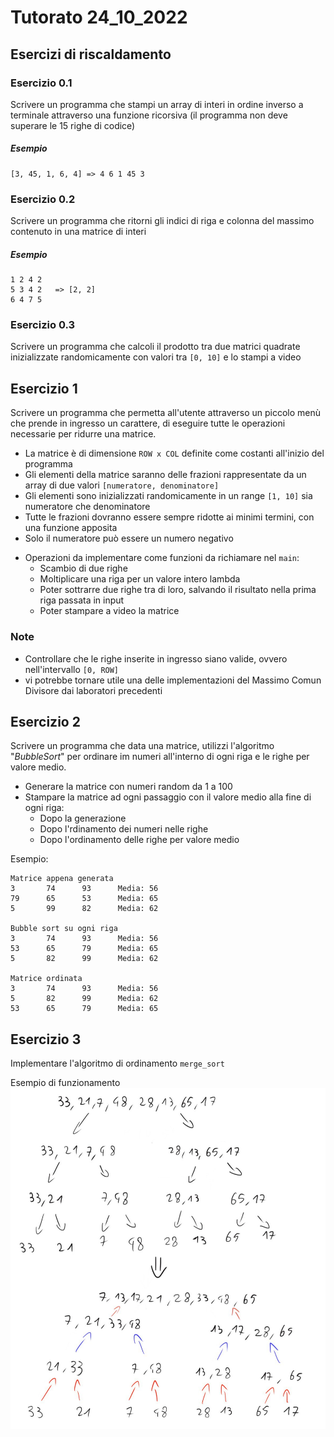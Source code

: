 # Tutorato  24_10_2022

## Esercizi di riscaldamento

### Esercizio 0.1
Scrivere un programma che stampi un array di interi in ordine inverso a terminale attraverso una funzione ricorsiva (il programma non deve superare le 15 righe di codice)

##### Esempio
```
[3, 45, 1, 6, 4] => 4 6 1 45 3
```

### Esercizio 0.2
Scrivere un programma che ritorni gli indici di riga e colonna del massimo contenuto in una matrice di interi

##### Esempio
```
1 2 4 2
5 3 4 2   => [2, 2]
6 4 7 5
```

### Esercizio 0.3
Scrivere un programma che calcoli il prodotto tra due matrici quadrate inizializzate randomicamente con valori tra `[0, 10]` e lo stampi a video


## Esercizio 1

Scrivere un programma che permetta all'utente attraverso un piccolo menù che prende in ingresso un carattere, di eseguire tutte le operazioni necessarie per ridurre una matrice.

* La matrice è di dimensione `ROW x COL` definite come costanti all'inizio del programma
* Gli elementi della matrice saranno delle frazioni rappresentate da un array di due valori `[numeratore, denominatore]`
* Gli elementi sono inizializzati randomicamente in un range `[1, 10]` sia numeratore che denominatore
* Tutte le frazioni dovranno essere sempre ridotte ai minimi termini, con una funzione apposita
* Solo il numeratore può essere un numero negativo
-  Operazioni da implementare come funzioni da richiamare nel `main`:
   - Scambio di due righe
   - Moltiplicare una riga per un valore intero lambda
   - Poter sottrarre due righe tra di loro, salvando il risultato nella prima riga passata in input
   - Poter stampare a video la matrice

### Note
- Controllare che le righe inserite in ingresso siano valide, ovvero nell'intervallo `[0, ROW]`
- vi potrebbe tornare utile una delle implementazioni del Massimo Comun Divisore dai laboratori precedenti

## Esercizio 2

Scrivere un programma che data una matrice, utilizzi l'algoritmo "*BubbleSort*" per ordinare im numeri all'interno di ogni riga e le righe per valore medio.
   - Generare la matrice con numeri random da 1 a 100
   - Stampare la matrice ad ogni passaggio con il valore medio alla fine di ogni riga:
      - Dopo la generazione
      - Dopo l'rdinamento dei numeri nelle righe
      - Dopo l'ordinamento delle righe per valore medio

Esempio:
```
Matrice appena generata
3       74      93      Media: 56
79      65      53      Media: 65
5       99      82      Media: 62

Bubble sort su ogni riga
3       74      93      Media: 56
53      65      79      Media: 65
5       82      99      Media: 62

Matrice ordinata
3       74      93      Media: 56
5       82      99      Media: 62
53      65      79      Media: 65
```

## Esercizio 3
Implementare l'algoritmo di ordinamento `merge_sort`

Esempio di funzionamento
![Alt text](mergesort_pic.jpg)